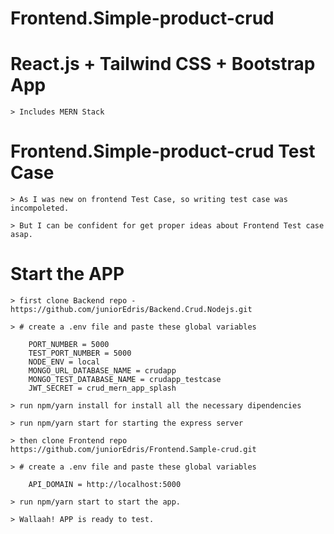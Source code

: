 # Frontend.Simple-product-crud


# React.js + Tailwind CSS + Bootstrap App

    > Includes MERN Stack

# Frontend.Simple-product-crud Test Case

    > As I was new on frontend Test Case, so writing test case was incompoleted.

    > But I can be confident for get proper ideas about Frontend Test case asap. 

# Start the APP

    > first clone Backend repo -  https://github.com/juniorEdris/Backend.Crud.Nodejs.git

    > # create a .env file and paste these global variables

        PORT_NUMBER = 5000
        TEST_PORT_NUMBER = 5000
        NODE_ENV = local
        MONGO_URL_DATABASE_NAME = crudapp
        MONGO_TEST_DATABASE_NAME = crudapp_testcase
        JWT_SECRET = crud_mern_app_splash

    > run npm/yarn install for install all the necessary dipendencies
    
    > run npm/yarn start for starting the express server

    > then clone Frontend repo https://github.com/juniorEdris/Frontend.Sample-crud.git

    > # create a .env file and paste these global variables

        API_DOMAIN = http://localhost:5000

    > run npm/yarn start to start the app.

    > Wallaah! APP is ready to test.
 
